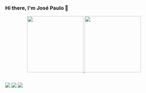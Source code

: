 ### Hi there, I'm José Paulo 👋

<div align="center">
  <a href="https://github.com/joseMarciano">
  <img height="180em" src="https://github-readme-stats.vercel.app/api?username=joseMarciano&show_icons=true&theme=dracula&include_all_commits=true&count_private=true"/>
  <img height="180em" src="https://github-readme-stats.vercel.app/api/top-langs/?username=joseMarciano&layout=compact&langs_count=7&theme=dracula&hide=C"/>
</div>
  
  ##
 
<div> 
  <a href="https://instagram.com/marcianojosepaulo" target="_blank"><img src="https://img.shields.io/badge/-Instagram-%23E4405F?style=for-the-badge&logo=instagram&logoColor=white" target="_blank"></a>
  <a href = "mailto:marcianojosepaulo@gmail.com"><img src="https://img.shields.io/badge/-Gmail-%23333?style=for-the-badge&logo=gmail&logoColor=white" target="_blank"></a>
  <a href="https://www.linkedin.com/in/marciano-josepaulo/" target="_blank"><img src="https://img.shields.io/badge/-LinkedIn-%230077B5?style=for-the-badge&logo=linkedin&logoColor=white" target="_blank"></a> 
 
</div>
